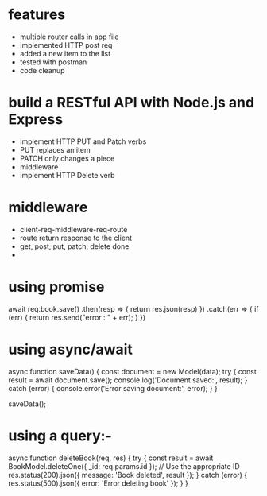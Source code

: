 <!-- RESTful Web Services with Node.js and Express by PLURALSIGHT -->
# features
- multiple router calls in app file
- implemented HTTP post req 
- added a new item to the list
- tested with postman
- code cleanup

# build a RESTful API with Node.js and Express
- implement HTTP PUT and Patch verbs
- PUT replaces an item
- PATCH only changes a piece
- middleware
- implement HTTP Delete verb

# middleware
- client-req-middleware-req-route
- route return response to the client
- get, post, put, patch, delete done
- 
# using promise
 await req.book.save()
    .then(resp => {
        return res.json(resp)
    })
    .catch(err => {
        if (err) {
            return res.send("error : " + err);
        }
    })

# using async/await
async function saveData() {
    const document = new Model(data);
    try {
        const result = await document.save();
        console.log('Document saved:', result);
    } catch (error) {
        console.error('Error saving document:', error);
    }
}

saveData();

# using a query:-
async function deleteBook(req, res) {
    try {
        const result = await BookModel.deleteOne({ _id: req.params.id }); // Use the appropriate ID
        res.status(200).json({ message: 'Book deleted', result });
    } catch (error) {
        res.status(500).json({ error: 'Error deleting book' });
    }
}



